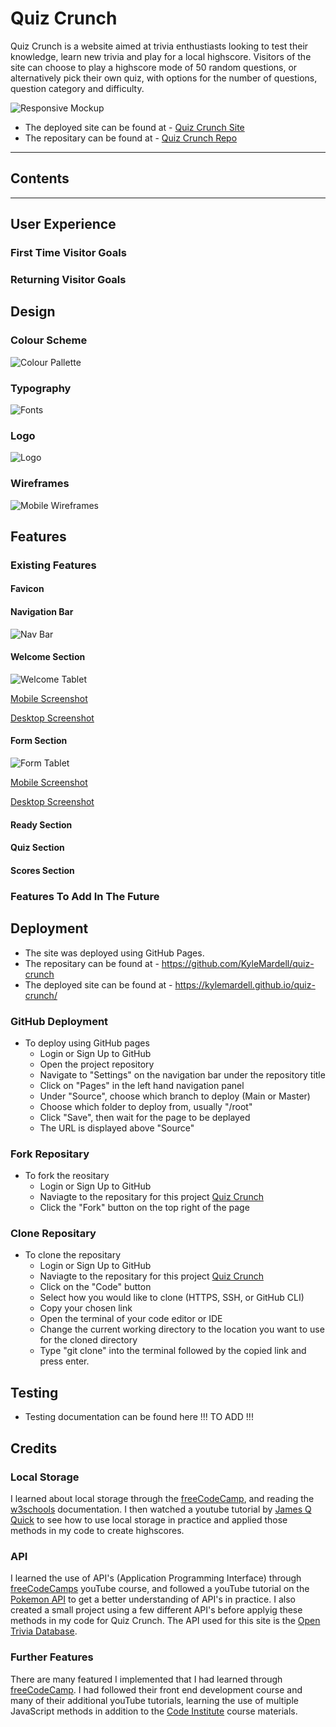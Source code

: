 # Quiz Crunch
Quiz Crunch is a website aimed at trivia enthustiasts looking to test their knowledge, learn new trivia and play for a local highscore. Visitors of the site can choose to play a highscore mode of 50 random questions, or alternatively pick their own quiz, with options for the number of questions, question category and difficulty.

![Responsive Mockup](/media/screenshots/responsive.png)

- The deployed site can be found at - [Quiz Crunch Site](https://kylemardell.github.io/quiz-crunch/)
- The repositary can be found at - [Quiz Crunch Repo](https://github.com/KyleMardell/quiz-crunch)

- - -

## Contents

- - -

## User Experience

### First Time Visitor Goals

### Returning Visitor Goals

## Design

### Colour Scheme

![Colour Pallette](/media/design/colour-pallete.png)

### Typography

![Fonts](/media/design/fonts.png)

### Logo

![Logo](/assets/images/logo.webp)

### Wireframes

![Mobile Wireframes](/media/design/wireframe.png)

## Features

### Existing Features

#### Favicon

#### Navigation Bar

![Nav Bar](/media/screenshots/nav-bar.png)

#### Welcome Section

![Welcome Tablet](/media/screenshots/welcome-tablet.png)

[Mobile Screenshot](/media/screenshots/welcome-mobile.png) 

[Desktop Screenshot](/media/screenshots/welcome-desktop.png)

#### Form Section

![Form Tablet](/media/screenshots/form-tablet.png)

[Mobile Screenshot](/media/screenshots/form-mobile.png) 

[Desktop Screenshot](/media/screenshots/form-desktop.png)

#### Ready Section

#### Quiz Section

#### Scores Section

### Features To Add In The Future

## Deployment
- The site was deployed using GitHub Pages.
- The repositary can be found at - https://github.com/KyleMardell/quiz-crunch
- The deployed site can be found at - https://kylemardell.github.io/quiz-crunch/

### GitHub Deployment

- To deploy using GitHub pages
    - Login or Sign Up to GitHub
    - Open the project repository
    - Navigate to "Settings" on the navigation bar under the repository title
    - Click on "Pages" in the left hand navigation panel
    - Under "Source", choose which branch to deploy (Main or Master)
    - Choose which folder to deploy from, usually "/root"
    - Click "Save", then wait for the page to be deplayed
    - The URL is displayed above "Source"

### Fork Repositary

- To fork the reositary
    - Login or Sign Up to GitHub
    - Naviagte to the repositary for this project [Quiz Crunch](https://github.com/KyleMardell/quiz-crunch)
    - Click the "Fork" button on the top right of the page

### Clone Repositary

- To clone the repositary
    - Login or Sign Up to GitHub
    - Naviagte to the repositary for this project [Quiz Crunch](https://github.com/KyleMardell/quiz-crunch)
    - Click on the "Code" button
    - Select how you would like to clone (HTTPS, SSH, or GitHub CLI)
    - Copy your chosen link
    - Open the terminal of your code editor or IDE
    - Change the current working directory to the location you want to use for the cloned directory
    - Type "git clone" into the terminal followed by the copied link and press enter.

## Testing
- Testing documentation can be found here !!! TO ADD !!!

## Credits

### Local Storage

I learned about local storage through the [freeCodeCamp](https://www.freecodecamp.org/learn/), and reading the [w3schools](https://www.w3schools.com/jsref/prop_win_localstorage.asp) documentation. I then watched a youtube tutorial by [James Q Quick](https://www.youtube.com/@JamesQQuick) to see how to use local storage in practice and applied those methods in my code to create highscores.

### API

I learned the use of API's (Application Programming Interface) through [freeCodeCamps](https://www.youtube.com/watch?v=WXsD0ZgxjRw&t=8252s) youTube course, and followed a youTube tutorial on the [Pokemon API](https://www.youtube.com/watch?v=37vxWr0WgQk&t=673s) to get a better understanding of API's in practice. I also created a small project using a few different API's before applyig these methods in my code for Quiz Crunch.
The API used for this site is the [Open Trivia Database](https://opentdb.com/).

### Further Features

There are many featured I implemented that I had learned through [freeCodeCamp](https://www.freecodecamp.org/).
I had followed their front end development course and many of their additional youTube tutorials, learning the use of multiple JavaScript methods in addition to the [Code Institute](https://learn.codeinstitute.net/) course materials.
